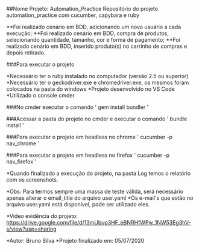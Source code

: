 ##Nome Projeto: Automation_Practice
Repositório do projeto automation_practice com cucumber, capybara e ruby

**Foi realizado cenário em BDD, adicionando um novo usuário a cada execução;
**Foi realizado cenário em BDD, compra de produtos, selecionando quantidade, tamanho, cor e forma de pagamento;
**Foi realizado cenário em BDD, inserido produto(s) no carrinho de compras e depois retirado.

###Para executar o projeto

*Necessário ter o ruby instalado no computador (versão 2.5 ou superior)
*Necessário ter o geckodriver.exe e chromedriver.exe, os mesmos foram colocados na pasta do windows
*Projeto desenvolvido no VS Code
*Utilizado o console cmder

###No cmder executar o comando
'
gem install bundler 
'

###Acessar a pasta do projeto no cmder e executar o comando
'
bundle install 
'

###Para executar o projeto em headless no chrome 
'
cucumber -p nav_chrome
'

###Para executar o projeto em headless no firefox
'
cucumber -p nav_firefox
'

*Quando finalizado a execução do projeto, na pasta Log temos o relatório com os screenshots.

*Obs: Para termos sempre uma massa de teste válida, será necessário apenas alterar o email_title do arquivo user.yaml
*Os e-mail's que estão no arquivo user.yaml está disponível, pode ser utilizado eles.

*Vídeo evidência do projeto: https://drive.google.com/file/d/13mUbup3HF_eBNRHfWPw_1NW53Eg3hV-s/view?usp=sharing

*Autor: Bruno Silva 
*Projeto finalizado em: 05/07/2020
